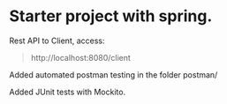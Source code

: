 # Starter project with spring.

Rest API to Client, access:
> http://localhost:8080/client

Added automated postman testing in the folder postman/

Added JUnit tests with Mockito.